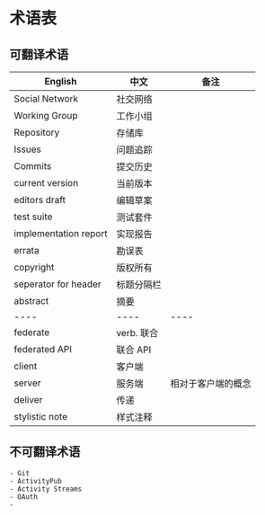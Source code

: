 # 术语表

## 可翻译术语

| English | 中文 | 备注 |
| ------- | ---- | ---- |
| Social Network | 社交网络 | |
| Working Group | 工作小组 | |
| Repository | 存储库 | |
| Issues | 问题追踪 | |
| Commits | 提交历史 | |
| current version | 当前版本 | |
| editors draft | 编辑草案 | |
| test suite | 测试套件 | |
| implementation report | 实现报告 | |
| errata | 勘误表 | |
| copyright | 版权所有 | |
| seperator for header | 标题分隔栏 | |
| abstract | 摘要 | |
| ---- | ---- | ---- |
| federate | verb. 联合 | |
| federated API | 联合 API | |
| client | 客户端 | |
| server | 服务端 | 相对于客户端的概念 |
| deliver | 传递 | |
| stylistic note | 样式注释 | |


## 不可翻译术语

```plaintext
- Git
- ActivityPub
- Activity Streams
- OAuth
- 

```